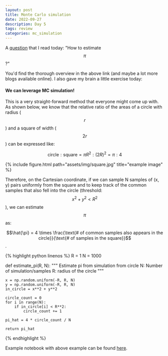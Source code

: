 ```yaml
---
layout: post
title: Monte Carlo simulation
date: 2022-09-27
description: Day 5
tags: review
categories: mc_simulation
---
```

A [question](https://users.aber.ac.uk/jcf12/teaching/montecarlo/) that I read today: "How to estimate $$\pi$$?"

You'd find the thorough overview in the above link (and maybe a lot more blogs available online). I also gave my brain a little exercise today:

#### We can leverage MC simulation!
This is a very straight-forward method that everyone might come up with. As shown below, we know that the relative ratio of the areas of a circle with radius ($$r$$) and a square of width ($$2r$$) can be expressed like:

$$
\text{circle}:\text{square} = \pi R^2 : (2R)^2 = \pi : 4
$$

<div class="row">
    <div class="col-sm mt-3 mt-md-0">
        {% include figure.html path="assets/img/square.jpg" title="example image" %}
    </div>
</div>

Therefore, on the Cartesian coordinate, if we can sample N samples of (x, y) pairs uniformly from the square and to keep track of the common samples that also fell into the circle (threshold: $$x^2 + y^2 < R^2$$), we can estimate $$\pi$$ as:

$$\hat{\pi} = 4 \times \frac{\text{# of common samples also appears in the circle}}{\text{# of samples in the square}}$$.

{% highlight python linenos %} 
R = 1
N = 1000

def estimate_pi(R, N):
    """
    Estimate pi from simulation from circle
    N: Number of simulation/samples
    R: radius of the circle
    """
    
    x = np.random.uniform(-R, R, N)
    y = np.random.uniform(-R, R, N)
    in_circle = x**2 + y**2

    circle_count = 0
    for i in range(N):
        if in_circle[i] < R**2:
            circle_count += 1

    pi_hat = 4 * circle_count / N
    
    return pi_hat
{% endhighlight %}

Example notebook with above example can be found [here](https://github.com/achchg/achchg.github.io/blob/master/jupyternb/2022-09-27-MCsimulation.ipynb).

